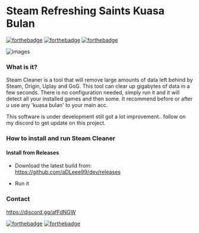 # Steam Refreshing Saints Kuasa Bulan

[![forthebadge](http://forthebadge.com/images/badges/built-by-developers.svg)](http://forthebadge.com)
[![forthebadge](http://forthebadge.com/images/badges/built-with-swag.svg)](http://forthebadge.com)
[![forthebadge](http://forthebadge.com/images/badges/built-with-love.svg)](http://forthebadge.com)

![images](https://i.imgur.com/FqwAzBI.gif)

### What is it?

Steam Cleaner is a tool that will remove large amounts of data left behind by Steam, Origin, Uplay and GoG. This tool can clear up gigabytes of data in a few seconds. There is no configuration needed, simply run it and it will detect all your installed games and then some. It recommend before or after u use any 'kuasa bulan' to your main acc.



This software is under development still got a lot improvement.. follow on my discord to get update on this project.

### How to install and run Steam Cleaner

#### Install from Releases

- Download the latest build from: https://github.com/aDLeee99/dev/releases

- Run it


### Contact


https://discord.gg/afFdNGW


[![forthebadge](http://forthebadge.com/images/badges/fuck-it-ship-it.svg)](http://forthebadge.com)
[![forthebadge](http://forthebadge.com/images/badges/no-ragrets.svg)](http://forthebadge.com)
